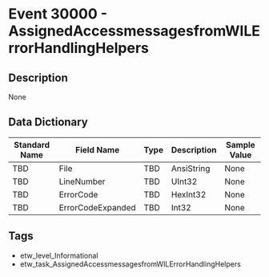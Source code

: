 # Event 30000 - AssignedAccessmessagesfromWILErrorHandlingHelpers

## Description
None

## Data Dictionary
|Standard Name|Field Name|Type|Description|Sample Value|
|---|---|---|---|---|
|TBD|File|TBD|AnsiString|None|None|
|TBD|LineNumber|TBD|UInt32|None|None|
|TBD|ErrorCode|TBD|HexInt32|None|None|
|TBD|ErrorCodeExpanded|TBD|Int32|None|None|

## Tags
* etw_level_Informational
* etw_task_AssignedAccessmessagesfromWILErrorHandlingHelpers
